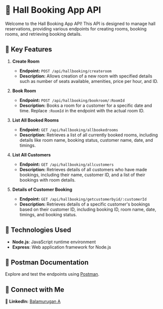 # 🏢 Hall Booking App API

Welcome to the Hall Booking App API! This API is designed to manage hall reservations, providing various endpoints for creating rooms, booking rooms, and retrieving booking details.

## 🔗 Key Features

1. **Create Room**
   - **Endpoint:** `POST /api/hallbooking/createroom`
   - **Description:** Allows creation of a new room with specified details such as number of seats available, amenities, price per hour, and ID.

2. **Book Room**
   - **Endpoint:** `POST /api/hallbooking/bookroom/:RoomId`
   - **Description:** Books a room for a customer for a specific date and time. Replace `:RoomId` in the endpoint with the actual room ID.

3. **List All Booked Rooms**
   - **Endpoint:** `GET /api/hallbooking/allbookedrooms`
   - **Description:** Retrieves a list of all currently booked rooms, including details like room name, booking status, customer name, date, and timings.

4. **List All Customers**
   - **Endpoint:** `GET /api/hallbooking/allcustomers`
   - **Description:** Retrieves details of all customers who have made bookings, including their name, customer ID, and a list of their bookings with room details.

5. **Details of Customer Booking**
   - **Endpoint:** `GET /api/hallbooking/getcustomerbyid/:customerId`
   - **Description:** Retrieves details of a specific customer's bookings based on their customer ID, including booking ID, room name, date, timings, and booking status.

## 🚀 Technologies Used

- **Node.js**: JavaScript runtime environment
- **Express**: Web application framework for Node.js

## 📝 Postman Documentation

Explore and test the endpoints using [Postman](https://documenter.getpostman.com/view/36385012/2sA3kUHha8).

## 🤝 Connect with Me

💼 **LinkedIn:** [Balamurugan A](https://www.linkedin.com/in/balamurugan-a/)<br>
